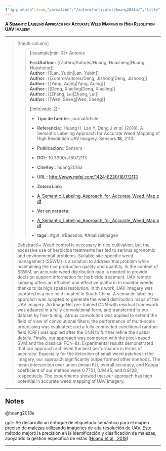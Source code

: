 ```yaml
---
{"dg-publish":true,"permalink":"/zotero/articulos/huang2018a/","title":"A Semantic Labeling Approach for Accurate Weed Mapping of High Resolution UAV Imagery","tags":["#zotero"]}
---
```



<span style="font-variant:small-caps; font-weight: bold;">A Semantic Labeling Approach for Accurate Weed Mapping of High Resolution UAV Imagery</span>

---


> [!multi-column]
>
>> [!example|min-0]+ Autores
>> 
>> **FirstAuthor**:: [[Zotero/Autores/Huang, Huasheng\|Huang, Huasheng]]  
>> **Author**:: [[Lan, Yubin\|Lan, Yubin]]  
>> **Author**:: [[Zotero/Autores/Deng, Jizhong\|Deng, Jizhong]]  
>> **Author**:: [[Yang, Aqing\|Yang, Aqing]]  
>> **Author**:: [[Deng, Xiaoling\|Deng, Xiaoling]]  
>> **Author**:: [[Zhang, Lei\|Zhang, Lei]]  
>> **Author**:: [[Wen, Sheng\|Wen, Sheng]]  
 >
>
>> [!info|wide-2]+
>>
>> - **Tipo de fuente**:: journalArticle
>> - **Referencia**:: Huang H, Lan Y, Deng J _et al._ (2018). A Semantic Labeling Approach for Accurate Weed Mapping of High Resolution UAV Imagery. Sensors **18**, 2113.
>> - **Publicación**:: Sensors
>> - **DOI**:: 10.3390/s18072113
>> - **CiteKey**:: huang2018a
>> - **URL**:: http://www.mdpi.com/1424-8220/18/7/2113
>> - **Zotero Link:** 
>> - [A_Semantic_Labeling_Approach_for_Accurate_Weed_Map.pdf](zotero://select/library/items/FJKKIJ97)
>>
>> - **Ver en carpeta**: 
>> - [A_Semantic_Labeling_Approach_for_Accurate_Weed_Map.pdf](file://J:\OneDrive\Articulos\A_Semantic_Labeling_Approach_for_Accurate_Weed_Map.pdf)
>> - **tags**:: #gpt, #Basados, #AnalisisImagen



> [!abstract]+ 
>Weed control is necessary in rice cultivation, but the excessive use of herbicide treatments has led to serious agronomic and environmental problems. Suitable site-speciﬁc weed management (SSWM) is a solution to address this problem while maintaining the rice production quality and quantity. In the context of SSWM, an accurate weed distribution map is needed to provide decision support information for herbicide treatment. UAV remote sensing offers an efﬁcient and effective platform to monitor weeds thanks to its high spatial resolution. In this work, UAV imagery was captured in a rice ﬁeld located in South China. A semantic labeling approach was adopted to generate the weed distribution maps of the UAV imagery. An ImageNet pre-trained CNN with residual framework was adapted in a fully convolutional form, and transferred to our dataset by ﬁne-tuning. Atrous convolution was applied to extend the ﬁeld of view of convolutional ﬁlters; the performance of multi-scale processing was evaluated; and a fully connected conditional random ﬁeld (CRF) was applied after the CNN to further reﬁne the spatial details. Finally, our approach was compared with the pixel-based-SVM and the classical FCN-8s. Experimental results demonstrated that our approach achieved the best performance in terms of accuracy. Especially for the detection of small weed patches in the imagery, our approach signiﬁcantly outperformed other methods. The mean intersection over union (mean IU), overall accuracy, and Kappa coefﬁcient of our method were 0.7751, 0.9445, and 0.9128, respectively. The experiments showed that our approach has high potential in accurate weed mapping of UAV imagery.


--- 

## Notes

@huang2018a

gpt:: Se desarrolló un enfoque de etiquetado semántico para el mapeo preciso de malezas utilizando imágenes de alta resolución de UAV. Este método mejoró la precisión en la identificación y clasificación de malezas, apoyando la gestión específica de estas ([Huang et al., 2018](zotero://select/library/items/D7FGIMVG))






---







